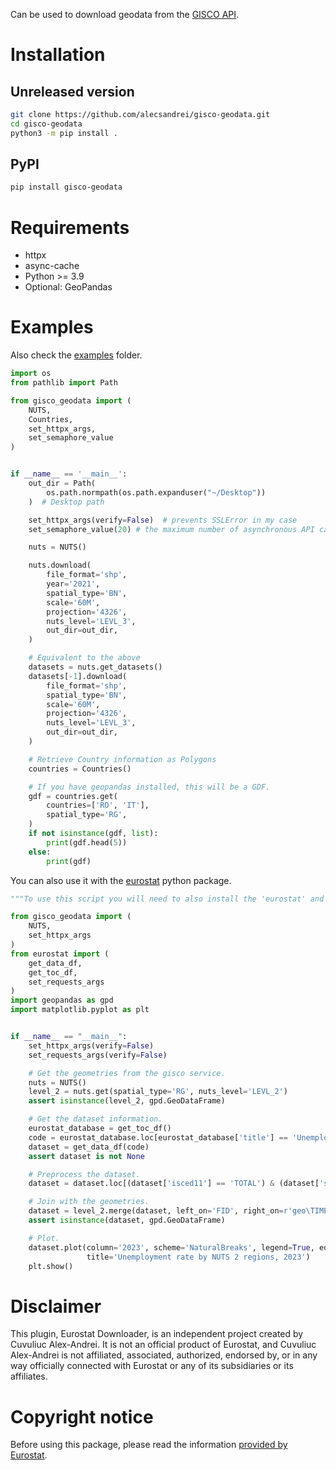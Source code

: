 Can be used to download geodata from the [GISCO API](https://gisco-services.ec.europa.eu/distribution/v2/).

# Installation

## Unreleased version

```sh
git clone https://github.com/alecsandrei/gisco-geodata.git
cd gisco-geodata
python3 -m pip install .
```

## PyPI

```sh
pip install gisco-geodata
```

# Requirements
- httpx
- async-cache
- Python >= 3.9
- Optional: GeoPandas

# Examples

Also check the [examples](https://github.com/alecsandrei/PySAGA-cmd/tree/master/examples) folder.

```python
import os
from pathlib import Path

from gisco_geodata import (
    NUTS,
    Countries,
    set_httpx_args,
    set_semaphore_value
)


if __name__ == '__main__':
    out_dir = Path(
        os.path.normpath(os.path.expanduser("~/Desktop"))
    )  # Desktop path

    set_httpx_args(verify=False)  # prevents SSLError in my case
    set_semaphore_value(20) # the maximum number of asynchronous API calls

    nuts = NUTS()

    nuts.download(
        file_format='shp',
        year='2021',
        spatial_type='BN',
        scale='60M',
        projection='4326',
        nuts_level='LEVL_3',
        out_dir=out_dir,
    )

    # Equivalent to the above
    datasets = nuts.get_datasets()
    datasets[-1].download(
        file_format='shp',
        spatial_type='BN',
        scale='60M',
        projection='4326',
        nuts_level='LEVL_3',
        out_dir=out_dir,
    )

    # Retrieve Country information as Polygons
    countries = Countries()

    # If you have geopandas installed, this will be a GDF.
    gdf = countries.get(
        countries=['RO', 'IT'],
        spatial_type='RG',
    )
    if not isinstance(gdf, list):
        print(gdf.head(5))
    else:
        print(gdf)

```

You can also use it with the [eurostat](https://pypi.org/project/eurostat/) python package.

```python
"""To use this script you will need to also install the 'eurostat' and the 'mapclassify' packages."""

from gisco_geodata import (
    NUTS,
    set_httpx_args
)
from eurostat import (
    get_data_df,
    get_toc_df,
    set_requests_args
)
import geopandas as gpd
import matplotlib.pyplot as plt


if __name__ == "__main__":
    set_httpx_args(verify=False)
    set_requests_args(verify=False)

    # Get the geometries from the gisco service.
    nuts = NUTS()
    level_2 = nuts.get(spatial_type='RG', nuts_level='LEVL_2')
    assert isinstance(level_2, gpd.GeoDataFrame)

    # Get the dataset information.
    eurostat_database = get_toc_df()
    code = eurostat_database.loc[eurostat_database['title'] == 'Unemployment rate by NUTS 2 regions', 'code'].iloc[0]
    dataset = get_data_df(code)
    assert dataset is not None

    # Preprocess the dataset.
    dataset = dataset.loc[(dataset['isced11'] == 'TOTAL') & (dataset['sex'] == 'T')]  # total unemployment rate

    # Join with the geometries.
    dataset = level_2.merge(dataset, left_on='FID', right_on=r'geo\TIME_PERIOD')
    assert isinstance(dataset, gpd.GeoDataFrame)

    # Plot.
    dataset.plot(column='2023', scheme='NaturalBreaks', legend=True, edgecolor='black',
                 title='Unemployment rate by NUTS 2 regions, 2023')
    plt.show()

```

# Disclaimer

This plugin, Eurostat Downloader, is an independent project created by Cuvuliuc Alex-Andrei. It is not an official product of Eurostat, and Cuvuliuc Alex-Andrei is not affiliated, associated, authorized, endorsed by, or in any way officially connected with Eurostat or any of its subsidiaries or its affiliates.

# Copyright notice

Before using this package, please read the information [provided by Eurostat](https://ec.europa.eu/eurostat/web/gisco/geodata).